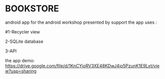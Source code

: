 # BOOKSTORE
android app for the android workshop presented by support 
the app uses :

#1-Recycler view

2-SQLite database 

3-API 

the app demo:
https://drive.google.com/file/d/1KnCYioRV3XE48KDwJ4io5PzunK1E9Lxt/view?usp=sharing

